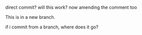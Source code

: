 direct commit?
will this work?
now amending the comment too

This is in a new branch.

if i commit from a branch, where does it go?
